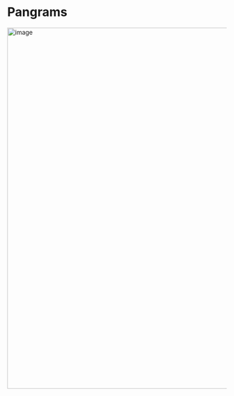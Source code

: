 # Pangrams

<img width="830" alt="image" src="https://github.com/Nathan-P2/pangrams/assets/68254838/f02ef4a5-fe6c-4a0b-b2ee-3b58b794cdd4">
